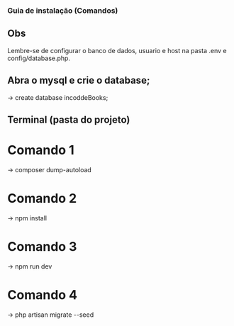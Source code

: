 ### Guia de instalação (Comandos)

## Obs

Lembre-se de configurar o banco de dados, usuario e host na pasta .env
e config/database.php.

## Abra o mysql e crie o database;

-> create database incoddeBooks;

## Terminal (pasta do projeto) 

# Comando 1

-> composer dump-autoload

# Comando 2

-> npm install

# Comando 3

-> npm run dev

# Comando 4

-> php artisan migrate --seed
